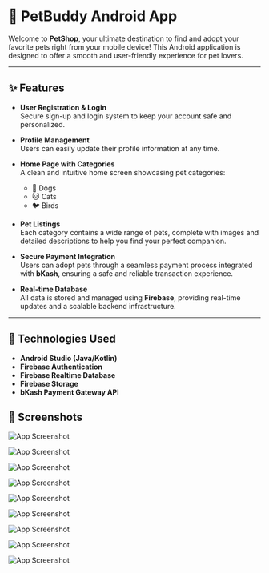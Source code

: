 # 🐾 PetBuddy Android App

Welcome to **PetShop**, your ultimate destination to find and adopt your favorite pets right from your mobile device! This Android application is designed to offer a smooth and user-friendly experience for pet lovers.  

---

## ✨ Features

- **User Registration & Login**  
  Secure sign-up and login system to keep your account safe and personalized.  

- **Profile Management**  
  Users can easily update their profile information at any time.  

- **Home Page with Categories**  
  A clean and intuitive home screen showcasing pet categories:
  - 🐶 Dogs
  - 🐱 Cats
  - 🐦 Birds

- **Pet Listings**  
  Each category contains a wide range of pets, complete with images and detailed descriptions to help you find your perfect companion.  

- **Secure Payment Integration**  
  Users can adopt pets through a seamless payment process integrated with **bKash**, ensuring a safe and reliable transaction experience.  

- **Real-time Database**  
  All data is stored and managed using **Firebase**, providing real-time updates and a scalable backend infrastructure.

---

## 🚀 Technologies Used

- **Android Studio (Java/Kotlin)**
- **Firebase Authentication**
- **Firebase Realtime Database**
- **Firebase Storage**
- **bKash Payment Gateway API**

## 📸 Screenshots
![App Screenshot](assets/1.jpg)

![App Screenshot](assets/2.jpg)

![App Screenshot](assets/3.jpg)

![App Screenshot](assets/4.jpg)

![App Screenshot](assets/5.jpg)

![App Screenshot](assets/6.jpg)

![App Screenshot](assets/7.jpg)

![App Screenshot](assets/8.jpg)

![App Screenshot](assets/9.jpg)
